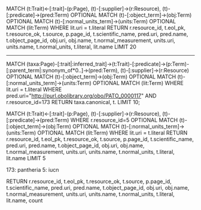 MATCH (t:Trait)<-[:trait]-(p:Page),
      (t)-[:supplier]->(r:Resource),
      (t)-[:predicate]->(pred:Term)
OPTIONAL MATCH (t)-[:object_term]->(obj:Term)
OPTIONAL MATCH (t)-[:normal_units_term]->(units:Term)
OPTIONAL MATCH (lit:Term) WHERE lit.uri = t.literal
RETURN r.resource_id, t.eol_pk, t.resource_ok, t.source, p.page_id, t.scientific_name, pred.uri, pred.name,
       t.object_page_id, obj.uri, obj.name, t.normal_measurement, units.uri, units.name, t.normal_units, t.literal, lit.name
LIMIT 20

----------------

MATCH (taxa:Page)-[:trait|:inferred_trait]->(t:Trait)-[:predicate]->(p:Term)-[:parent_term|:synonym_of*0..]->(pred:Term),
(t)-[:supplier]->(r:Resource)
OPTIONAL MATCH (t)-[:object_term]->(obj:Term)
OPTIONAL MATCH (t)-[:normal_units_term]->(units:Term)
OPTIONAL MATCH (lit:Term) WHERE lit.uri = t.literal
WHERE pred.uri="http://purl.obolibrary.org/obo/PATO_0000117" AND r.resource_id=173
RETURN taxa.canonical, t.
LIMIT 10;


MATCH (t:Trait)<-[:trait]-(p:Page),
      (t)-[:supplier]->(r:Resource),
      (t)-[:predicate]->(pred:Term)
WHERE r.resource_id=5
OPTIONAL MATCH (t)-[:object_term]->(obj:Term)
OPTIONAL MATCH (t)-[:normal_units_term]->(units:Term)
OPTIONAL MATCH (lit:Term) WHERE lit.uri = t.literal
RETURN r.resource_id, t.eol_pk, t.resource_ok, t.source, p.page_id, t.scientific_name, pred.uri, pred.name,
       t.object_page_id, obj.uri, obj.name, t.normal_measurement, units.uri, units.name, t.normal_units, t.literal, lit.name
LIMIT 5

173: pantheria
5: iucn

RETURN r.resource_id, t.eol_pk, t.resource_ok, t.source, p.page_id, t.scientific_name, pred.uri, pred.name, t.object_page_id, obj.uri, obj.name, t.normal_measurement, units.uri, units.name, t.normal_units, t.literal, lit.name, count

